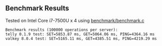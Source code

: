 ## Benchmark Results
Tested on Intel Core i7-7500U x 4 using [benchmark/benchmark.c](./benchmark/benchmark.c)
```
Benchmark results (100000 operations per server):
telly 0.1.9 test: SET=5853.87 ms, GET=5064.06 ms, PING=4364.16 ms
valkey 8.0.4 test: SET=5165.11 ms, GET=4385.51 ms, PING=4219.29 ms
```
